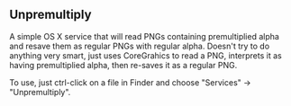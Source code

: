 Unpremultiply
-------------

A simple OS X service that will read PNGs containing premultiplied alpha and
resave them as regular PNGs with regular alpha. Doesn't try to do anything very
smart, just uses CoreGrahics to read a PNG, interprets it as having
premultiplied alpha, then re-saves it as a regular PNG.

To use, just ctrl-click on a file in Finder and choose
"Services" -> "Unpremultiply".